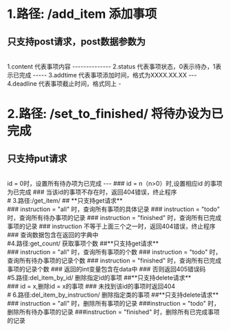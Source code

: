 
1.路径: /add_item 添加事项
==============
只支持post请求，post数据参数为
--------------
<br>
1.content 代表事项内容
--------------
2.status 代表事项状态，0表示待办，1表示已完成
-----
3.addtime 代表事项添加时间，格式为XXXX.XX.XX
---
4.deadline 代表事项截止时间，格式同上
-
<br>

2.路径: /set_to_finished/<id> 将待办设为已完成
==
只支持put请求
-------
<br>
id = 0时，设置所有待办项为已完成
---
### id = n（n>0）时,设置相应id 的事项为已完成
### 当该id的事项不存在时，返回404错误，终止程序
<br>
# 3.路径:/get_item/<instruction>
## **只支持get请求**
<br>
### instruction = "all" 时，查询所有事项的具体记录
### instruction = "todo" 时，查询所有待办事项的记录
### instruction = "finished" 时，查询所有已完成事项的记录
### instruction 不等于上面三个之一时，返回404错误，终止程序
### 查询数据包含在返回的字典中
<br>
#4.路径:get_count/<instruction> 获取事项个数
##**只支持get请求**
<br>
### instruction = "all" 时，查询所有事项的个数
### instruction = "todo" 时，查询所有待办事项的记录个数
### instruction = "finished" 时，查询所有已完成事项的记录个数
### 返回的int变量包含在data中
### 否则返回405错误码
<br>
#5.路径:del_item_by_id/<id> 删除指定id的事项
##**只支持delete请求**
<br>
### id = x,删除id = x的事项
### 未找到该id的事项时返回404
<br>
# 6.路径:del_item_by_instruction/<instruction> 删除指定类的事项
##**只支持delete请求**
<br>
### instruction = "all" 时，删除所有事项的记录
###instruction = "todo" 时，删除所有待办事项的记录
###instruction = "finished" 时，删除所有已完成事项的记录
<br>
